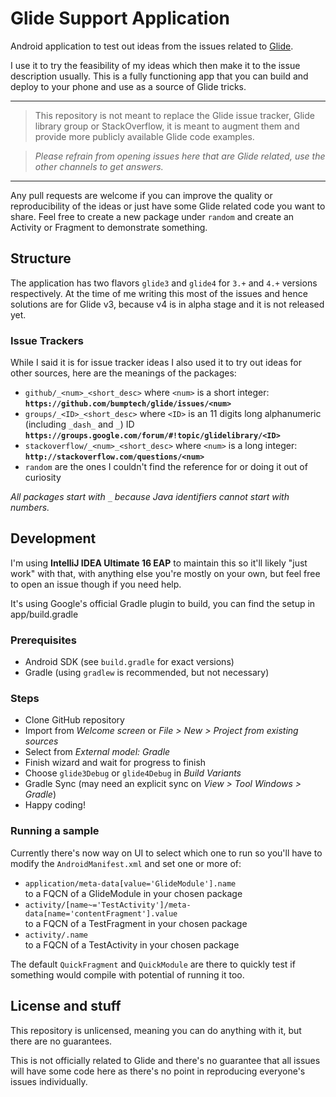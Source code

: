 # Glide Support Application

Android application to test out ideas from the issues related to [Glide](https://github.com/bumptech/glide).

I use it to try the feasibility of my ideas which then make it to the issue description usually.
This is a fully functioning app that you can build and deploy to your phone and use as a source of Glide tricks.

---

> This repository is not meant to replace the Glide issue tracker, Glide library group or StackOverflow, it is meant to augment them and provide more publicly available Glide code examples.

> *Please refrain from opening issues here that are Glide related, use the other channels to get answers.*

---

Any pull requests are welcome if you can improve the quality or reproducibility of the ideas or just have some Glide related code you want to share. Feel free to create a new package under `random` and create an Activity or Fragment to demonstrate something.


## Structure

The application has two flavors `glide3` and `glide4` for `3.+` and `4.+` versions respectively. At the time of me writing this most of the issues and hence solutions are for Glide v3, because v4 is in alpha stage and it is not released yet.


### Issue Trackers
While I said it is for issue tracker ideas I also used it to try out ideas for other sources, here are the meanings of the packages:
 * `github/_<num>_<short_desc>` where `<num>` is a short integer:  
   **`https://github.com/bumptech/glide/issues/<num>`**
 * `groups/_<ID>_<short_desc>` where `<ID>` is an 11 digits long alphanumeric (including `_dash_` and `_`) ID  
   **`https://groups.google.com/forum/#!topic/glidelibrary/<ID>`**
 * `stackoverflow/_<num>_<short_desc>` where `<num>` is a long integer:  
   **`http://stackoverflow.com/questions/<num>`**
 * `random` are the ones I couldn't find the reference for or doing it out of curiosity

*All packages start with `_` because Java identifiers cannot start with numbers.*


## Development

I'm using **IntelliJ IDEA Ultimate 16 EAP** to maintain this so it'll likely "just work" with that, with anything else you're mostly on your own, but feel free to open an issue though if you need help.

It's using Google's official Gradle plugin to build, you can find the setup in app/build.gradle


### Prerequisites
 * Android SDK (see `build.gradle` for exact versions)
 * Gradle (using `gradlew` is recommended, but not necessary)


### Steps
 * Clone GitHub repository
 * Import from *Welcome screen* or *File > New > Project from existing sources*
 * Select from *External model: Gradle*
 * Finish wizard and wait for progress to finish
 * Choose `glide3Debug` or `glide4Debug` in *Build Variants*
 * Gradle Sync (may need an explicit sync on *View > Tool Windows > Gradle*)
 * Happy coding!


### Running a sample

Currently there's now way on UI to select which one to run so you'll have to modify the `AndroidManifest.xml` and set one or more of:
 * `application/meta-data[value='GlideModule'].name`  
   to a FQCN of a GlideModule in your chosen package
 * `activity/[name~='TestActivity']/meta-data[name='contentFragment'].value`  
   to a FQCN of a TestFragment in your chosen package
 * `activity/.name`  
   to a FQCN of a TestActivity in your chosen package

The default `QuickFragment` and `QuickModule` are there to quickly test if something would compile with potential of running it too.

## License and stuff

This repository is unlicensed, meaning you can do anything with it, but there are no guarantees.

This is not officially related to Glide and there's no guarantee that all issues will have some code here as there's no point in reproducing everyone's issues individually.
